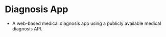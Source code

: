 # Diagnosis App

* A web-based medical diagnosis app using a publicly available medical diagnosis API.


